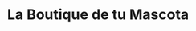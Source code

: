 ---
title: "La Boutique de tu Mascota"
url: /ciudad-autonoma-de-buenos-aires/la-boutique-de-tu-mascota/
shop: Tiere
---
